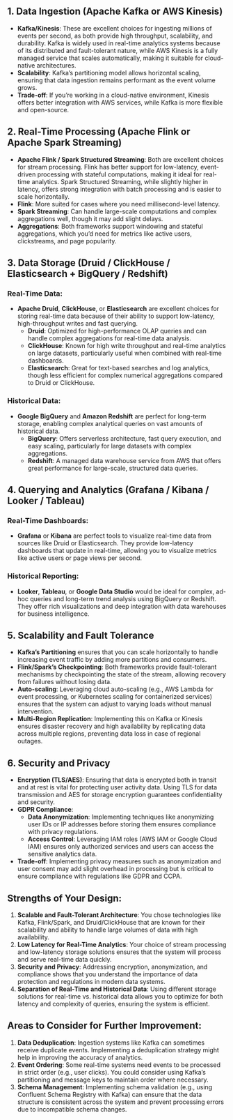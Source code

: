 ## 1. Data Ingestion (Apache Kafka or AWS Kinesis)

- **Kafka/Kinesis**: These are excellent choices for ingesting millions of events per second, as both provide high throughput, scalability, and durability. Kafka is widely used in real-time analytics systems because of its distributed and fault-tolerant nature, while AWS Kinesis is a fully managed service that scales automatically, making it suitable for cloud-native architectures.
- **Scalability**: Kafka’s partitioning model allows horizontal scaling, ensuring that data ingestion remains performant as the event volume grows.
- **Trade-off**: If you’re working in a cloud-native environment, Kinesis offers better integration with AWS services, while Kafka is more flexible and open-source.

## 2. Real-Time Processing (Apache Flink or Apache Spark Streaming)

- **Apache Flink / Spark Structured Streaming**: Both are excellent choices for stream processing. Flink has better support for low-latency, event-driven processing with stateful computations, making it ideal for real-time analytics. Spark Structured Streaming, while slightly higher in latency, offers strong integration with batch processing and is easier to scale horizontally.
- **Flink**: More suited for cases where you need millisecond-level latency.
- **Spark Streaming**: Can handle large-scale computations and complex aggregations well, though it may add slight delays.
- **Aggregations**: Both frameworks support windowing and stateful aggregations, which you’d need for metrics like active users, clickstreams, and page popularity.

## 3. Data Storage (Druid / ClickHouse / Elasticsearch + BigQuery / Redshift)

### Real-Time Data:
- **Apache Druid**, **ClickHouse**, or **Elasticsearch** are excellent choices for storing real-time data because of their ability to support low-latency, high-throughput writes and fast querying.
  - **Druid**: Optimized for high-performance OLAP queries and can handle complex aggregations for real-time data analysis.
  - **ClickHouse**: Known for high write throughput and real-time analytics on large datasets, particularly useful when combined with real-time dashboards.
  - **Elasticsearch**: Great for text-based searches and log analytics, though less efficient for complex numerical aggregations compared to Druid or ClickHouse.

### Historical Data:
- **Google BigQuery** and **Amazon Redshift** are perfect for long-term storage, enabling complex analytical queries on vast amounts of historical data.
  - **BigQuery**: Offers serverless architecture, fast query execution, and easy scaling, particularly for large datasets with complex aggregations.
  - **Redshift**: A managed data warehouse service from AWS that offers great performance for large-scale, structured data queries.

## 4. Querying and Analytics (Grafana / Kibana / Looker / Tableau)

### Real-Time Dashboards:
- **Grafana** or **Kibana** are perfect tools to visualize real-time data from sources like Druid or Elasticsearch. They provide low-latency dashboards that update in real-time, allowing you to visualize metrics like active users or page views per second.

### Historical Reporting:
- **Looker**, **Tableau**, or **Google Data Studio** would be ideal for complex, ad-hoc queries and long-term trend analysis using BigQuery or Redshift. They offer rich visualizations and deep integration with data warehouses for business intelligence.

## 5. Scalability and Fault Tolerance

- **Kafka’s Partitioning** ensures that you can scale horizontally to handle increasing event traffic by adding more partitions and consumers.
- **Flink/Spark’s Checkpointing**: Both frameworks provide fault-tolerant mechanisms by checkpointing the state of the stream, allowing recovery from failures without losing data.
- **Auto-scaling**: Leveraging cloud auto-scaling (e.g., AWS Lambda for event processing, or Kubernetes scaling for containerized services) ensures that the system can adjust to varying loads without manual intervention.
- **Multi-Region Replication**: Implementing this on Kafka or Kinesis ensures disaster recovery and high availability by replicating data across multiple regions, preventing data loss in case of regional outages.

## 6. Security and Privacy

- **Encryption (TLS/AES)**: Ensuring that data is encrypted both in transit and at rest is vital for protecting user activity data. Using TLS for data transmission and AES for storage encryption guarantees confidentiality and security.
- **GDPR Compliance**:
  - **Data Anonymization**: Implementing techniques like anonymizing user IDs or IP addresses before storing them ensures compliance with privacy regulations.
  - **Access Control**: Leveraging IAM roles (AWS IAM or Google Cloud IAM) ensures only authorized services and users can access the sensitive analytics data.
- **Trade-off**: Implementing privacy measures such as anonymization and user consent may add slight overhead in processing but is critical to ensure compliance with regulations like GDPR and CCPA.

## Strengths of Your Design:

1. **Scalable and Fault-Tolerant Architecture**: You chose technologies like Kafka, Flink/Spark, and Druid/ClickHouse that are known for their scalability and ability to handle large volumes of data with high availability.
2. **Low Latency for Real-Time Analytics**: Your choice of stream processing and low-latency storage solutions ensures that the system will process and serve real-time data quickly.
3. **Security and Privacy**: Addressing encryption, anonymization, and compliance shows that you understand the importance of data protection and regulations in modern data systems.
4. **Separation of Real-Time and Historical Data**: Using different storage solutions for real-time vs. historical data allows you to optimize for both latency and complexity of queries, ensuring the system is efficient.

## Areas to Consider for Further Improvement:

1. **Data Deduplication**: Ingestion systems like Kafka can sometimes receive duplicate events. Implementing a deduplication strategy might help in improving the accuracy of analytics.
2. **Event Ordering**: Some real-time systems need events to be processed in strict order (e.g., user clicks). You could consider using Kafka’s partitioning and message keys to maintain order where necessary.
3. **Schema Management**: Implementing schema validation (e.g., using Confluent Schema Registry with Kafka) can ensure that the data structure is consistent across the system and prevent processing errors due to incompatible schema changes.
